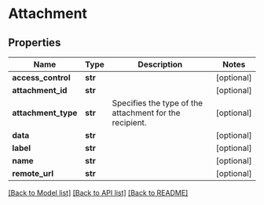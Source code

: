 # Attachment

## Properties
Name | Type | Description | Notes
------------ | ------------- | ------------- | -------------
**access_control** | **str** |  | [optional] 
**attachment_id** | **str** |  | [optional] 
**attachment_type** | **str** | Specifies the type of the attachment for the recipient. | [optional] 
**data** | **str** |  | [optional] 
**label** | **str** |  | [optional] 
**name** | **str** |  | [optional] 
**remote_url** | **str** |  | [optional] 

[[Back to Model list]](../README.md#documentation-for-models) [[Back to API list]](../README.md#documentation-for-api-endpoints) [[Back to README]](../README.md)



